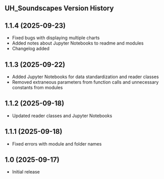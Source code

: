 ## UH_Soundscapes Version History

## 1.1.4 (2025-09-23)
- Fixed bugs with displaying multiple charts
- Added notes about Jupyter Notebooks to readme and modules
- Changelog added

## 1.1.3 (2025-09-22)
- Added Jupyter Notebooks for data standardization and reader classes
- Removed extraneous parameters from function calls and unnecessary constants from modules

## 1.1.2 (2025-09-18)
- Updated reader classes and Jupyter Notebooks

## 1.1.1 (2025-09-18)
- Fixed errors with module and folder names

## 1.0 (2025-09-17)
- Initial release